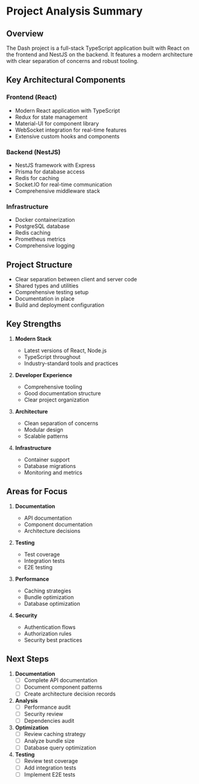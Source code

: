 # Project Analysis Summary

## Overview
The Dash project is a full-stack TypeScript application built with React on the frontend and NestJS on the backend. It features a modern architecture with clear separation of concerns and robust tooling.

## Key Architectural Components

### Frontend (React)
- Modern React application with TypeScript
- Redux for state management
- Material-UI for component library
- WebSocket integration for real-time features
- Extensive custom hooks and components

### Backend (NestJS)
- NestJS framework with Express
- Prisma for database access
- Redis for caching
- Socket.IO for real-time communication
- Comprehensive middleware stack

### Infrastructure
- Docker containerization
- PostgreSQL database
- Redis caching
- Prometheus metrics
- Comprehensive logging

## Project Structure
- Clear separation between client and server code
- Shared types and utilities
- Comprehensive testing setup
- Documentation in place
- Build and deployment configuration

## Key Strengths
1. **Modern Stack**
   - Latest versions of React, Node.js
   - TypeScript throughout
   - Industry-standard tools and practices

2. **Developer Experience**
   - Comprehensive tooling
   - Good documentation structure
   - Clear project organization

3. **Architecture**
   - Clean separation of concerns
   - Modular design
   - Scalable patterns

4. **Infrastructure**
   - Container support
   - Database migrations
   - Monitoring and metrics

## Areas for Focus
1. **Documentation**
   - API documentation
   - Component documentation
   - Architecture decisions

2. **Testing**
   - Test coverage
   - Integration tests
   - E2E testing

3. **Performance**
   - Caching strategies
   - Bundle optimization
   - Database optimization

4. **Security**
   - Authentication flows
   - Authorization rules
   - Security best practices

## Next Steps
1. **Documentation**
   - [ ] Complete API documentation
   - [ ] Document component patterns
   - [ ] Create architecture decision records

2. **Analysis**
   - [ ] Performance audit
   - [ ] Security review
   - [ ] Dependencies audit

3. **Optimization**
   - [ ] Review caching strategy
   - [ ] Analyze bundle size
   - [ ] Database query optimization

4. **Testing**
   - [ ] Review test coverage
   - [ ] Add integration tests
   - [ ] Implement E2E tests
